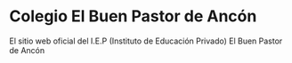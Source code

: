 # Colegio El Buen Pastor de Ancón
El sitio web oficial del I.E.P (Instituto de Educación Privado) El Buen Pastor de Ancón

